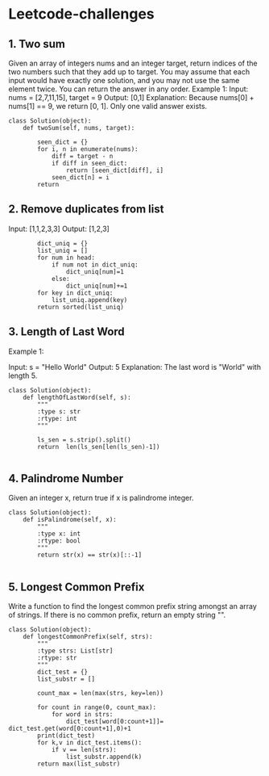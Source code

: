 # Leetcode-challenges

## 1. Two sum

Given an array of integers nums and an integer target, return indices of the two numbers such that they add up to target.
You may assume that each input would have exactly one solution, and you may not use the same element twice.
You can return the answer in any order.
Example 1:
Input: nums = [2,7,11,15], target = 9
Output: [0,1]
Explanation: Because nums[0] + nums[1] == 9, we return [0, 1].
Only one valid answer exists.

```
class Solution(object):
    def twoSum(self, nums, target):
       
        seen_dict = {}
        for i, n in enumerate(nums):
            diff = target - n
            if diff in seen_dict:
                return [seen_dict[diff], i]
            seen_dict[n] = i
        return
```

## 2. Remove duplicates from list
Input: [1,1,2,3,3]
Output: [1,2,3]
```
        dict_uniq = {}
        list_uniq = []
        for num in head:
            if num not in dict_uniq:
                dict_uniq[num]=1
            else:
                dict_uniq[num]+=1
        for key in dict_uniq:
            list_uniq.append(key)
        return sorted(list_uniq)
 ```

## 3. Length of Last Word
Example 1:

Input: s = "Hello World"
Output: 5
Explanation: The last word is "World" with length 5.

```
class Solution(object):
    def lengthOfLastWord(self, s):
        """
        :type s: str
        :rtype: int
        """
     
        ls_sen = s.strip().split()
        return  len(ls_sen[len(ls_sen)-1])
        
```
## 4. Palindrome Number
Given an integer x, return true if x is palindrome integer.
```
class Solution(object):
    def isPalindrome(self, x):
        """
        :type x: int
        :rtype: bool
        """
        return str(x) == str(x)[::-1]
            
```

## 5. Longest Common Prefix
Write a function to find the longest common prefix string amongst an array of strings.
If there is no common prefix, return an empty string "".
```
class Solution(object):
    def longestCommonPrefix(self, strs):
        """
        :type strs: List[str]
        :rtype: str
        """
        dict_test = {}
        list_substr = []

        count_max = len(max(strs, key=len))

        for count in range(0, count_max):
            for word in strs:
                dict_test[word[0:count+1]]= dict_test.get(word[0:count+1],0)+1
        print(dict_test)
        for k,v in dict_test.items():
            if v == len(strs):
                list_substr.append(k)
        return max(list_substr)
        
```
